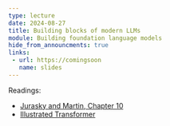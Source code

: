 ```yaml
---
type: lecture
date: 2024-08-27
title: Building blocks of modern LLMs
module: Building foundation language models
hide_from_announcments: true
links: 
 - url: https://comingsoon
   name: slides
---
```

Readings:
 - [Jurasky and Martin, Chapter 10](https://web.stanford.edu/~jurafsky/slp3/10.pdf)
 - [Illustrated Transformer](http://jalammar.github.io/illustrated-transformer/)

